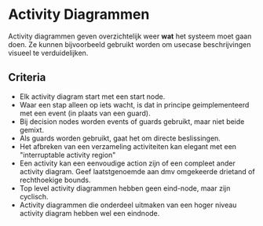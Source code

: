 
# Activity Diagrammen
Activity diagrammen geven overzichtelijk weer **wat** het systeem moet gaan doen. Ze kunnen bijvoorbeeld gebruikt worden om usecase beschrijvingen visueel te verduidelijken.

## Criteria 
- Elk activity diagram start met een start node.
- Waar een stap alleen op iets wacht, is dat in principe geimplementeerd met een event (in plaats van een guard).
- Bij decision nodes worden events of guards gebruikt, maar niet beide gemixt.
- Als guards worden gebruikt, gaat het om directe beslissingen.
- Het afbreken van een verzameling activiteiten kan elegant met een "interruptable activity region"
- Een activity kan een eenvoudige action zijn of een compleet ander activity diagram. Geef laatstgenoemde aan dmv omgekeerde drietand of rechthoekige bounds.
- Top level activity diagrammen hebben geen eind-node, maar zijn cyclisch.
- Activity diagrammen die onderdeel uitmaken van een hoger niveau activity diagram hebben wel een eindnode.